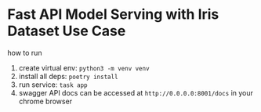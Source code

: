 # Fast API Model Serving with Iris Dataset Use Case

how to run

1. create virtual env: `python3 -m venv venv`
2. install all deps: `poetry install`
3. run service: `task app`
4. swagger API docs can be accessed at `http://0.0.0.0:8001/docs` in your chrome browser
